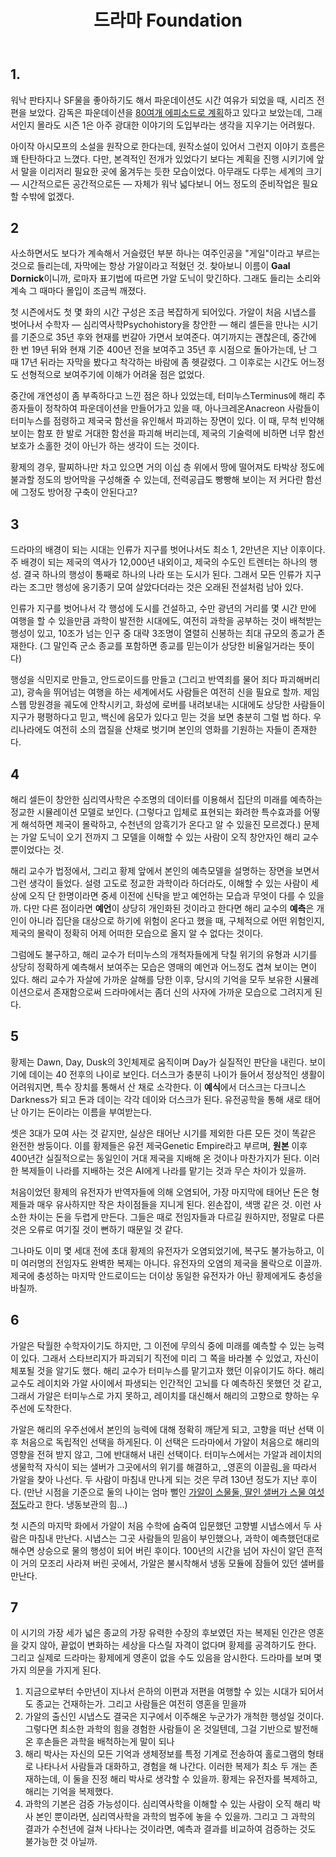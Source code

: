 ﻿---
title: 드라마 Foundation
categories:
  - cinema
tags:
  - appletv
  - drama
  - foundation
  - sf
  - 드라마
  - 파운데이션
pubDate: 2022-02-27
description: 기본 설명을 입력하세요
---

## 1.

워낙 판타지나 SF물을 좋아하기도 해서 파운데이션도 시간 여유가 되었을 때, 시리즈 전 편을 보았다. 감독은 파운데이션을 [80여개 에피소드로 계획](https://www.thewrap.com/foundation-video-epic-future-worlds-apple-tv-plus/)하고 있다고 보았는데, 그래서인지 몰라도 시즌 1은 아주 광대한 이야기의 도입부라는 생각을 지우기는 어려웠다.

아이작 아시모프의 소설을 원작으로 한다는데, 원작소설이 있어서 그런지 이야기 흐름은 꽤 탄탄하다고 느꼈다. 다만, 본격적인 전개가 있었다기 보다는 계획을 진행 시키기에 앞서 말을 이리저리 필요한 곳에 옮겨두는 듯한 모습이었다. 아무래도 다루는 세계의 크기 — 시간적으로든 공간적으로든 — 자체가 워낙 넓다보니 어느 정도의 준비작업은 필요할 수밖에 없겠다.

## 2

사소하면서도 보다가 계속해서 거슬렸던 부분 하나는 여주인공을 "게일"이라고 부르는 것으로 들리는데, 자막에는 항상 가알이라고 적혔던 것. 찾아보니 이름이 **Gaal Dornick**이니까, 로마자 표기법에 따르면 가알 도닉이 맞긴하다. 그래도 들리는 소리와 계속 그 때마다 몰입이 조금씩 깨졌다.

첫 시즌에서도 첫 몇 화의 시간 구성은 조금 복잡하게 되어있다. 가알이 처음 시냅스를 벗어나서 수학자 — 심리역사학Psychohistory을 창안한 — 해리 셀든을 만나는 시기를 기준으로 35년 후와 현재를 번갈아 가면서 보여준다. 여기까지는 괜찮은데, 중간에 한 번 19년 뒤와 현재 기준 400년 전을 보여주고 35년 후 시점으로 돌아가는데, 난 그 때 17년 뒤라는 자막을 봤다고 착각하는 바람에 좀 헷갈렸다. 그 이후로는 시간도 어느정도 선형적으로 보여주기에 이해가 어려울 점은 없었다.

중간에 개연성이 좀 부족하다고 느낀 점은 하나 있었는데, 터미누스Terminus에 해리 추종자들이 정착하여 파운데이션을 만들어가고 있을 때, 아나크레온Anacreon 사람들이 터미누스를 점령하고 제국국 함선을 유인해서 파괴하는 장면이 있다. 이 때, 무척 빈약해보이는 함포 한 발로 거대한 함선을 파괴해 버리는데, 제국의 기술력에 비하면 너무 함선 보호가 소홀한 것이 아닌가 하는 생각이 드는 것이다.

황제의 경우, 팔찌하나만 차고 있으면 거의 이십 층 위에서 땅에 떨어져도 타박상 정도에 불과할 정도의 방어막을 구성해줄 수 있는데, 전력공급도 빵빵해 보이는 저 커다란 함선에 그정도 방어장 구축이 안된다고?

## 3

드라마의 배경이 되는 시대는 인류가 지구를 벗어나서도 최소 1, 2만년은 지난 이후이다. 주 배경이 되는 제국의 역사가 12,000년 내외이고, 제국의 수도인 트렌터는 하나의 행성. 결국 하나의 행성이 통째로 하나의 나라 또는 도시가 된다. 그래서 모든 인류가 지구라는 조그만 행성에 옹기종기 모여 살았다더라는 것은 오래된 전설처럼 남아 있다.

인류가 지구를 벗어나서 각 행성에 도시를 건설하고, 수만 광년의 거리를 몇 시간 만에 여행을 할 수 있을만큼 과학이 발전한 시대에도, 여전히 과학을 공부하는 것이 배척받는 행성이 있고, 10조가 넘는 인구 중 대략 3조명이 열렬히 신봉하는 최대 규모의 종교가 존재한다. (그 말인즉 군소 종교를 포함하면 종교를 믿는이가 상당한 비율일거라는 뜻이다)

행성을 식민지로 만들고, 안드로이드를 만들고 (그리고 반역죄를 물어 죄다 파괴해버리고), 광속을 뛰어넘는 여행을 하는 세계에서도 사람들은 여전히 신을 필요로 할까. 제임스웹 망원경을 궤도에 안착시키고, 화성에 로버를 내려보내는 시대에도 상당한 사람들이 지구가 평평하다고 믿고, 백신에 음모가 있다고 믿는 것을 보면 충분히 그럴 법 하다. 우리나라에도 여전히 소의 껍질을 산채로 벗기며 본인의 영화를 기원하는 자들이 존재한다.

## 4

해리 셀든이 창안한 심리역사학은 수조명의 데이터를 이용해서 집단의 미래를 예측하는 정교한 시뮬레이션 모델로 보인다. (그렇다고 입체로 표현되는 화려한 특수효과를 어떻게 해석하면 제국이 몰락하고, 수천년의 암흑기가 온다고 알 수 있을진 모르겠다.) 문제는 가알 도닉이 오기 전까지 그 모델을 이해할 수 있는 사람이 오직 창안자인 해리 교수 뿐이었다는 것.

해리 교수가 법정에서, 그리고 황제 앞에서 본인의 예측모델을 설명하는 장면을 보면서 그런 생각이 들었다. 설령 고도로 정교한 과학이라 하더라도, 이해할 수 있는 사람이 세상에 오직 단 한명이라면 중세 이전에 신탁을 받고 예언하는 모습과 무엇이 다를 수 있을까. 다만 다른 점이라면 **예언**이 상당히 개인화된 것이라고 한다면 해리 교수의 **예측**은 개인이 아니라 집단을 대상으로 하기에 위험이 온다고 했을 때, 구체적으로 어떤 위험인지, 제국의 몰락이 정확히 어제 어떠한 모습으로 올지 알 수 없다는 것이다.

그럼에도 불구하고, 해리 교수가 터미누스의 개척자들에게 닥칠 위기의 유형과 시기를 상당히 정확하게 예측해서 보여주는 모습은 영매의 예언과 어느정도 겹쳐 보이는 면이 있다. 해리 교수가 자살에 가까운 살해를 당한 이후, 당시의 기억을 모두 보유한 시뮬레이션으로서 존재함으로써 드라마에서는 좀더 신의 사자에 가까운 모습으로 그려지게 된다.

## 5

황제는 Dawn, Day, Dusk의 3인체제로 움직이며 Day가 실질적인 판단을 내린다. 보이기에 데이는 40 전후의 나이로 보인다. 더스크가 충분히 나이가 들어서 정상적인 생활이 어려워지면, 특수 장치를 통해서 산 채로 소각한다. 이 **예식**에서 더스크는 다크니스Darkness가 되고 돈과 데이는 각각 데이와 더스크가 된다. 유전공학을 통해 새로 태어난 아기는 돈이라는 이름을 부여받는다.

셋은 3대가 모여 사는 것 같지만, 실상은 태어난 시기를 제외한 다른 모든 것이 똑같은 완전한 쌍둥이다. 이를 황제들은 유전 제국Genetic Empire라고 부르며, **원본** 이후 400년간 실질적으로는 동일인이 거대 제국을 지배해 온 것이나 마찬가지가 된다. 이러한 복제들이 나라를 지배하는 것은 AI에게 나라를 맡기는 것과 무슨 차이가 있을까.

처음이었던 황제의 유전자가 반역자들에 의해 오염되어, 가장 마지막에 태어난 돈은 형제들과 매우 유사하지만 작은 차이점들을 지니게 된다. 왼손잡이, 색맹 같은 것. 이런 사소한 차이는 돈을 두렵게 만든다. 그들은 때로 전임자들과 다르길 원하지만, 정말로 다른 것은 오류로 여기질 것이 뻔하기 때문일 것 같다.

그나마도 이미 몇 세대 전에 초대 황제의 유전자가 오염되었기에, 복구도 불가능하고, 이미 여러명의 전임자도 완벽한 복제는 아니다. 유전자의 오염의 제국을 몰락으로 이끌까. 제국에 충성하는 마지막 안드로이드는 더이상 동일한 유전자가 아닌 황제에게도 충성을 바칠까.

## 6

가알은 탁월한 수학자이기도 하지만, 그 이전에 무의식 중에 미래를 예측할 수 있는 능력이 있다. 그래서 스타브리지가 파괴되기 직전에 미리 그 쪽을 바라볼 수 있었고, 자신이 체포될 것을 알기도 했다. 해리 교수가 터미누스를 맡기고자 했던 이유이기도 하다. 해리 교수도 레이치와 가알 사이에서 파생되는 인간적인 고뇌를 다 예측하진 못했던 것 같고, 그래서 가알은 터미누스로 가지 못하고, 레이치를 대신해서 해리의 고향으로 향하는 우주선에 도착한다.

가알은 해리의 우주선에서 본인의 능력에 대해 정확히 깨닫게 되고, 고향을 떠난 선택 이후 처음으로 독립적인 선택을 하게된다. 이 선택은 드라마에서 가알이 처음으로 해리의 영향을 전혀 받지 않고, 그에 반대해서 내린 선택이다. 터미누스에서는 가알과 레이치의 생물학적 자식이 되는 샐버가 그곳에서의 위기를 해결하고, _영혼의 이끌림_을 따라서 가알을 찾아 나선다. 두 사람이 마침내 만나게 되는 것은 무려 130년 정도가 지난 후이다. (만난 시점을 기준으로 둘의 나이는 엄마 뻘인 [가알이 스물둘, 딸인 샐버가 스물 여섯 정도](https://www.techradar.com/news/foundation-season-2-cast-plot-and-everything-we-know-so-far)라고 한다. 냉동보관의 힘...)

첫 시즌의 마지막 화에서 가알이 처음 수학에 숨죽여 입문했던 고향별 시냅스에서 두 사람은 마침내 만난다. 시냅스는 그곳 사람들의 믿음이 부인했으나, 과학이 예측했던대로 해수면 상승으로 물의 행성이 되어 버린 후이다. 100년의 시간을 넘어 자신이 알던 흔적이 거의 모조리 사라져 버린 곳에서, 가알은 불시착해서 냉동 모듈에 잠들어 있던 샐버를 만난다.

## 7

이 시기의 가장 세가 넓은 종교의 가장 유력한 수장의 후보였던 자는 복제된 인간은 영혼을 갖지 않아, 끝없이 변화하는 세상을 다스릴 자격이 없다며 황제를 공격하기도 한다. 그리고 실제로 드라마는 황제에게 영혼이 없을 수도 있음을 암시한다. 드라마를 보며 몇 가지 의문을 가지게 된다.

1. 지금으로부터 수만년이 지나서 은하의 이편과 저편을 여행할 수 있는 시대가 되어서도 종교는 건재하는가. 그리고 사람들은 여전히 영혼을 믿을까
2. 가알의 출신인 시냅스도 결국은 지구에서 이주해온 누군가가 개척한 행성일 것이다. 그렇다면 최소한 과학의 힘을 경험한 사람들이 온 것일텐데, 그걸 기반으로 발전해온 후손들은 과학을 배척하는게 말이 되나
3. 해리 박사는 자신의 모든 기억과 생체정보를 특정 기계로 전송하여 홀로그램의 형태로 나타나서 사람들과 대화하고, 경험을 해 나간다. 이러한 복제가 최소 두 개는 존재하는데, 이 둘을 진정 해리 박사로 생각할 수 있을까. 황제는 유전자를 복제하고, 해리는 기억을 복제했다.
4. 과학의 기본은 검증 가능성이다. 심리역사학을 이해할 수 있는 사람이 오직 해리 박사 본인 뿐이라면, 심리역사학을 과학의 범주에 놓을 수 있을까. 그리고 그 과학의 결과가 수천년에 걸쳐 나타나는 것이라면, 예측과 결과를 비교하여 검증하는 것도 불가능한 것 아닐까.


